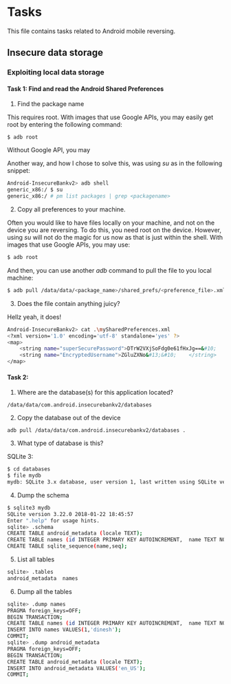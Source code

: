 # Tasks
This file contains tasks related to Android mobile reversing.

## Insecure data storage

### Exploiting local data storage

#### Task 1: Find and read the Android Shared Preferences
1. Find the package name

This requires root. With images that use Google APIs,
you may easily get root by entering the following command:
```
$ adb root
```

Without Google API, you may 

Another way, and how I chose to solve this, was using _su_
as in the following snippet:
```bash
Android-InsecureBankv2> adb shell
generic_x86:/ $ su
generic_x86:/ # pm list packages | grep <packagename>
```

2. Copy all preferences to your machine.

Often you would like to have files locally on your machine,
and not on the device you are reversing. To do this, you
need root on the device. However, using _su_ will not do the
magic for us now as that is just within the shell. With images 
that use Google APIs, you may use:
```bash
$ adb root
```

And then, you can use another _adb_ command to pull the file
to you local machine:
```bash
$ adb pull /data/data/<package_name>/shared_prefs/<preference_file>.xml
```

3. Does the file contain anything juicy?

Hellz yeah, it does!
```bash
Android-InsecureBankv2> cat .\mySharedPreferences.xml
<?xml version='1.0' encoding='utf-8' standalone='yes' ?>
<map>
    <string name="superSecurePassword">DTrW2VXjSoFdg0e61fHxJg==&#10;    </string>
    <string name="EncryptedUsername">ZGluZXNo&#13;&#10;    </string>
</map>
```

#### Task 2: 
1. Where are the database(s) for this application located?

`/data/data/com.android.insecurebankv2/databases`

2. Copy the database out of the device

`adb pull /data/data/com.android.insecurebankv2/databases .`

3. What type of database is this?

SQLite 3:
```bash
$ cd databases
$ file mydb
mydb: SQLite 3.x database, user version 1, last written using SQLite version 3019004
```

4. Dump the schema
```bash
$ sqlite3 mydb
SQLite version 3.22.0 2018-01-22 18:45:57
Enter ".help" for usage hints.
sqlite> .schema
CREATE TABLE android_metadata (locale TEXT);
CREATE TABLE names (id INTEGER PRIMARY KEY AUTOINCREMENT,  name TEXT NOT NULL);
CREATE TABLE sqlite_sequence(name,seq);
```

5. List all tables
```bash
sqlite> .tables
android_metadata  names
```

6. Dump all the tables
```bash
sqlite> .dump names
PRAGMA foreign_keys=OFF;
BEGIN TRANSACTION;
CREATE TABLE names (id INTEGER PRIMARY KEY AUTOINCREMENT,  name TEXT NOT NULL);
INSERT INTO names VALUES(1,'dinesh');
COMMIT;
sqlite> .dump android_metadata
PRAGMA foreign_keys=OFF;
BEGIN TRANSACTION;
CREATE TABLE android_metadata (locale TEXT);
INSERT INTO android_metadata VALUES('en_US');
COMMIT;
```
